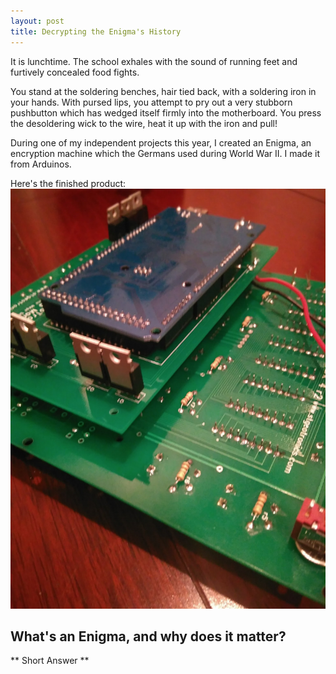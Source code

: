 ```yaml
---
layout: post
title: Decrypting the Enigma's History
---
```


It is lunchtime. The school exhales with the sound of running feet and furtively concealed food fights.

You stand at the soldering benches, hair tied back, with a soldering iron in your hands.
With pursed lips, you attempt to pry out a very stubborn pushbutton which has wedged itself firmly into the motherboard.
You press the desoldering wick to the wire, heat it up with the iron and pull!

During one of my independent projects this year, I created an Enigma, an encryption machine which the Germans used during World War II. I made it from Arduinos.

Here's the finished product:
![Enigma Picture](/res/IMG_20161214_063832.jpg)

## What's an Enigma, and why does it matter?

** Short Answer **

